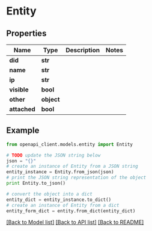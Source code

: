 # Entity

## Properties

| Name         | Type       | Description | Notes |
| ------------ | ---------- | ----------- | ----- |
| **did**      | **str**    |             |
| **name**     | **str**    |             |
| **ip**       | **str**    |             |
| **visible**  | **bool**   |             |
| **other**    | **object** |             |
| **attached** | **bool**   |             |

## Example

```python
from openapi_client.models.entity import Entity

# TODO update the JSON string below
json = "{}"
# create an instance of Entity from a JSON string
entity_instance = Entity.from_json(json)
# print the JSON string representation of the object
print Entity.to_json()

# convert the object into a dict
entity_dict = entity_instance.to_dict()
# create an instance of Entity from a dict
entity_form_dict = entity.from_dict(entity_dict)
```

[[Back to Model list]](../README.md#documentation-for-models) [[Back to API list]](../README.md#documentation-for-api-endpoints) [[Back to README]](../README.md)
